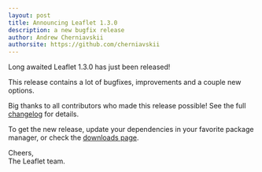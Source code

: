 ```yaml
---
layout: post
title: Announcing Leaflet 1.3.0
description: a new bugfix release
author: Andrew Cherniavskii
authorsite: https://github.com/cherniavskii
---
```


Long awaited Leaflet 1.3.0 has just been released!

This release contains a lot of bugfixes, improvements and a couple new options.

Big thanks to all contributors who made this release possible! See the full [changelog](https://github.com/Leaflet/Leaflet/blob/master/CHANGELOG.md) for details.

To get the new release, update your dependencies in your favorite package manager, or check the [downloads page](http://leafletjs.com/download.html).

Cheers,<br>
The Leaflet team.
